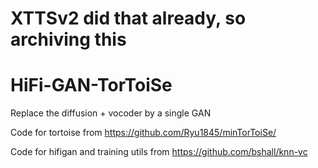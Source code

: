 # XTTSv2 did that already, so archiving this

# HiFi-GAN-TorToiSe
Replace the diffusion + vocoder by a single GAN

Code for tortoise from https://github.com/Ryu1845/minTorToiSe/

Code for hifigan and training utils from https://github.com/bshall/knn-vc
